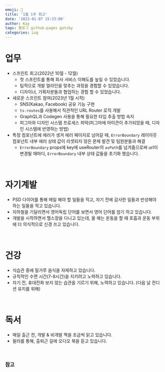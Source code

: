 ```yaml
---
emoji: 👋
title: '1월 1주 회고'
date: '2023-01-07 15:33:00'
author: Kay
tags: 블로그 github-pages gatsby
categories: Log
---
```


# 업무
- 스프린트 회고(2022년 10월 - 12월)
  - 첫 스프린트를 통해 회사 서비스 이해도를 높일 수 있었습니다.
  - 팀적으로 개발 얼라인을 맞추는 과정을 경험할 수 있었습니다.
  - 디자이너, 기획자분들과 협업하는 경험 할 수 있었습니다.
- 새로운 스프린트 참여(2023년 1월 시작)
  - SNS(Kakao, Facebook) 공유 기능 구현
  - `ts-routes`를 사용해서 직관적인 URL Router 로직 개발
  - GraphQL과 Codegen 사용을 통해 필요한 타입 추출 방법 숙지
  - 피그마와 디자인 시스템 프로세스 파악(피그마에 아이콘이 추가되었을 때, 디자인 시스템에 반영하는 방법)
- 특정 컴포넌트에 에러가 생겨 에러 페이지로 넘어갈 때, `ErrorBoundary` 레이아웃 컴포넌트 내부 에러 상태 값이 리셋되지 않은 문제 발견 및 팀원분들과 해결
  - `ErrorBoundary` props에 key에 useRouter의 `asPath`를 넘겨줌으로써 url이 변경될 때마다, `ErrorBoundary` 내부 상태 값들을 초기화 했습니다.
  

<br>

# 자기계발
- PSD 다이어를 통해 매일 해야 할 일들을 적고, 자기 전에 감사한 일들과 반성해야 하는 일들을 적고 있습니다.
- 지하철을 기달리면서 영어독립 단어를 보면서 영어 단어를 암기 하고 있습니다.
- 개발을 시작하면서 헬스장을 다니고 있는데, 올 해는 운동을 할 때 호흡과 운동 부위에 더 의식적으로 신경 쓰고 있습니다.

<br>

# 건강
- 식습관 중에 밀가루 음식을 자제하고 있습니다.
- 규칙적인 수면 시간(7-8시간)을 지키려고 노력하고 있습니다.
- 자기 전, 휴대전화 보지 않는 습관을 기르기 위해, 노력하고 있습니다. (다음 날 컨디션 유지를 위해)

<br>

# 독서
- 매일 출근 전, 개발 & 비개발 책을 조금씩 읽고 있습니다.
- 윌라를 통해, 출퇴근 길에 오디오 북을 듣고 있습니다.

<br>

### 참고


```toc
```
